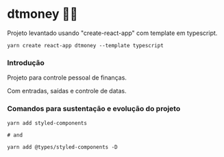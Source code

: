 # dtmoney 👨‍💻️

Projeto levantado usando "create-react-app" com template em typescript.

```tsx
yarn create react-app dtmoney --template typescript
```

### Introdução

Projeto para controle pessoal de finanças.

Com entradas, saídas e controle de datas.

### Comandos para sustentação e evolução do projeto

```tsx
yarn add styled-components

# and

yarn add @types/styled-components -D
```
